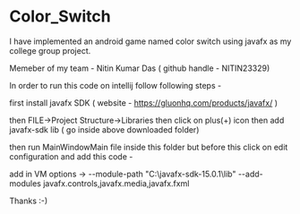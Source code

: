 # Color_Switch
I have implemented an android game named color switch using javafx as my college group project. 


Memeber of my team - Nitin Kumar Das ( github handle - NITIN23329)

In order to run this code on intellij follow following steps - 

first install javafx SDK ( website - https://gluonhq.com/products/javafx/ )

then FILE->Project Structure->Libraries then click on plus(+) icon then add javafx-sdk lib ( go inside above downloaded folder)

then run MainWindowMain file inside this folder but before this click on edit configuration and add this code - 

add in VM options -> --module-path "C:\javafx-sdk-15.0.1\lib" --add-modules javafx.controls,javafx.media,javafx.fxml

Thanks :-)
